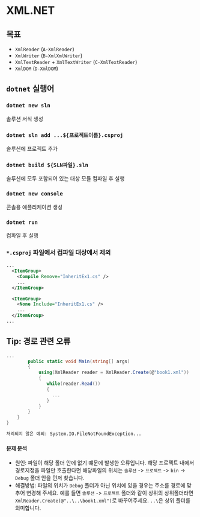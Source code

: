 # XML.NET

## 목표
 - `XmlReader` (`A-XmlReader`)
 - `XmlWriter` (`B-XmlXmlWriter`)
 - `XmlTextReader` + `XmlTextWriter` (`C-XmlTextReader`)
 - `XmlDOM` (`D-XmlDOM`)

## `dotnet` 실행어

### `dotnet new sln`
솔루션 서식 생성

### `dotnet sln add ...${프로젝트이름}.csproj`
솔루션에 프로젝트 추가 

### `dotnet build ${SLN파일}.sln`
솔루션에 모두 포함되어 있는 대상 모듈 컴파일 후 실행 

### `dotnet new console`
콘솔용 애플리케이션 생성

### `dotnet run`
컴파일 후 실행

### `*.csproj` 파일에서 컴파일 대상에서 제외

```xml
...
  <ItemGroup>
    <Compile Remove="InheritEx1.cs" />
    ...
  </ItemGroup>

  <ItemGroup>
    <None Include="InheritEx1.cs" />
    ...
  </ItemGroup>
...
```


## Tip: 경로 관련 오류

```cs
...
        public static void Main(string[] args)
        {
            using(XmlReader reader = XmlReader.Create(@"book1.xml"))
            {
               while(reader.Read())
               {
                 ...
               }
            }
        }
    }
}
```

```bash
처리되지 않은 예외: System.IO.FileNotFoundException...
```

#### 문제 분석
 - 원인: 파일이 해당 폴더 안에 없기 떄문에 발생한 오류입니다.  해당 프로젝트 내에서 경로지정을 파일만 호출한다면 해당파일의 위치는 `솔루션` -> `프로젝트` -> `bin` -> `Debug` 폴더 안을 먼저 찾습니다.
 - 해결방법: 파일의 위치가 `Debug` 폴더가 아닌 위치에 있을 경우는 주소를 경로에 맞추어 변경해 주세요. 예를 들면 `솔루션` -> `프로젝트` 폴더와 같이 상위의 상위폴더라면 `XmlReader.Create(@"..\..\book1.xml")`로 바꾸어주세요. `..\`은 상위 폴더를 의미합니다.
